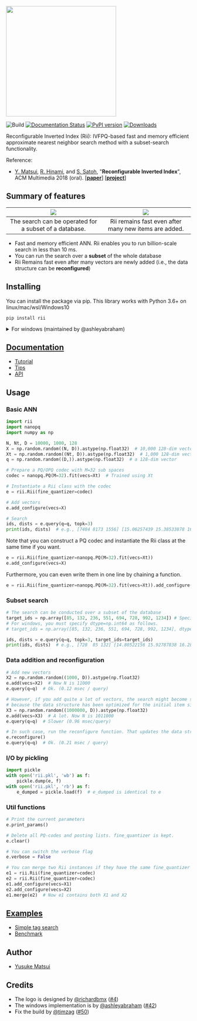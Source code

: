 <img src="http://yusukematsui.me/project/rii/img/logotype97.png" width="300">

![Build](https://github.com/matsui528/rii/workflows/Build/badge.svg)
[![Documentation Status](https://readthedocs.org/projects/rii/badge/?version=latest)](https://rii.readthedocs.io/en/latest/?badge=latest)
[![PyPI version](https://badge.fury.io/py/rii.svg)](https://badge.fury.io/py/rii)
[![Downloads](https://pepy.tech/badge/rii)](https://pepy.tech/project/rii)






Reconfigurable Inverted Index (Rii): IVFPQ-based fast and memory efficient approximate nearest neighbor search method
with a subset-search functionality.

Reference:
- [Y. Matsui](http://yusukematsui.me/), [R. Hinami](http://www.satoh-lab.nii.ac.jp/member/hinami/), and [S. Satoh](http://research.nii.ac.jp/~satoh/index.html), "**Reconfigurable Inverted Index**", ACM Multimedia 2018 (oral). [**[paper](https://dl.acm.org/ft_gateway.cfm?id=3240630)**] [**[project](http://yusukematsui.me/project/rii/rii.html)**]

## Summary of features
![](http://yusukematsui.me/project/rii/img/teaser1.png)  |  ![](http://yusukematsui.me/project/rii/img/teaser2.png)
:---:|:---:
The search can be operated for a subset of a database. | Rii remains fast even after many new items are added.
- Fast and memory efficient ANN. Rii enables you to run billion-scale search in less than 10 ms.
- You can run the search over a **subset** of the whole database
- Rii Remains fast even after many vectors are newly added (i.e., the data structure can be **reconfigured**)


## Installing
You can install the package via pip. This library works with Python 3.6+ on linux/mac/wsl/Windows10

```
pip install rii
```


<details>
  <summary>For windows (maintained by @ashleyabraham)</summary>

  ### Installing in Windows 10 via `pip install`
  Requires MS Visual Studio Build tools C++ 14.0 or 14.1 toolset or above to compile and install via pip install

  ### Pre-compiled binary for Windows 10 
  Pre-compiled binaries doesn't require MS Visual Studio Build tools

  ```
  #Python 3.8
  pip install https://github.com/ashleyabraham/rii/releases/download/v0.2.8/rii-0.2.8-cp38-cp38-win_amd64.whl
  ```
  ```
  #Python 3.7
  pip install https://github.com/ashleyabraham/rii/releases/download/v0.2.8/rii-0.2.8-cp37-cp37m-win_amd64.whl
```

  #### OpenMP
  OpenMP requires libomp140_x86_64.dll to compile in windows, which is part of MS Visual Studio Build tools and it is not redistributable.
  
  In order to use OpenMP 3.0 /openmp:llvm flag is used which causes warnings of multiple libs loading, use at your descretion when used with other parallel processing library loadings. To supress use

  `SET KMP_DUPLICATE_LIB_OK=TRUE`

  #### SIMD
  The /arch:AVX2 flag is used in MSVC to set appropriate SIMD preprocessors and compiler intrinsics

</details>




## [Documentation](https://rii.readthedocs.io/en/latest/index.html)
- [Tutorial](https://rii.readthedocs.io/en/latest/source/tutorial.html)
- [Tips](https://rii.readthedocs.io/en/latest/source/tips.html)
- [API](https://rii.readthedocs.io/en/latest/source/api.html)


## Usage

### Basic ANN

```python
import rii
import nanopq
import numpy as np

N, Nt, D = 10000, 1000, 128
X = np.random.random((N, D)).astype(np.float32)  # 10,000 128-dim vectors to be searched
Xt = np.random.random((Nt, D)).astype(np.float32)  # 1,000 128-dim vectors for training
q = np.random.random((D,)).astype(np.float32)  # a 128-dim vector

# Prepare a PQ/OPQ codec with M=32 sub spaces
codec = nanopq.PQ(M=32).fit(vecs=Xt)  # Trained using Xt

# Instantiate a Rii class with the codec
e = rii.Rii(fine_quantizer=codec)

# Add vectors
e.add_configure(vecs=X)

# Search
ids, dists = e.query(q=q, topk=3)
print(ids, dists)  # e.g., [7484 8173 1556] [15.06257439 15.38533878 16.16935158]
```
Note that you can construct a PQ codec and instantiate the Rii class at the same time if you want.
```python
e = rii.Rii(fine_quantizer=nanopq.PQ(M=32).fit(vecs=Xt))
e.add_configure(vecs=X)
```
Furthermore, you can even write them in one line by chaining a function.
```python
e = rii.Rii(fine_quantizer=nanopq.PQ(M=32).fit(vecs=Xt)).add_configure(vecs=X)
```

### Subset search

```python
# The search can be conducted over a subset of the database
target_ids = np.array([85, 132, 236, 551, 694, 728, 992, 1234]) # Specified by IDs
# For windows, you must specify dtype=np.int64 as follows.
# target_ids = np.array([85, 132, 236, 551, 694, 728, 992, 1234], dtype=np.int64)  

ids, dists = e.query(q=q, topk=3, target_ids=target_ids)
print(ids, dists)  # e.g., [728  85 132] [14.80522156 15.92787838 16.28690338]
```

### Data addition and reconfiguration

```python
# Add new vectors
X2 = np.random.random((1000, D)).astype(np.float32)
e.add(vecs=X2)  # Now N is 11000
e.query(q=q)  # Ok. (0.12 msec / query)

# However, if you add quite a lot of vectors, the search might become slower
# because the data structure has been optimized for the initial item size (N=10000)
X3 = np.random.random((1000000, D)).astype(np.float32) 
e.add(vecs=X3)  # A lot. Now N is 1011000
e.query(q=q)  # Slower (0.96 msec/query)

# In such case, run the reconfigure function. That updates the data structure
e.reconfigure()
e.query(q=q)  # Ok. (0.21 msec / query)
```

### I/O by pickling
```python
import pickle
with open('rii.pkl', 'wb') as f:
    pickle.dump(e, f)
with open('rii.pkl', 'rb') as f:
    e_dumped = pickle.load(f)  # e_dumped is identical to e
```

### Util functions
```python
# Print the current parameters
e.print_params()

# Delete all PQ-codes and posting lists. fine_quantizer is kept.
e.clear()

# You can switch the verbose flag
e.verbose = False

# You can merge two Rii instances if they have the same fine_quantizer
e1 = rii.Rii(fine_quantizer=codec)
e2 = rii.Rii(fine_quantizer=codec)
e1.add_configure(vecs=X1)
e2.add_configure(vecs=X2)
e1.merge(e2)  # Now e1 contains both X1 and X2

```

## [Examples](./examples)
- [Simple tag search](./examples/tag_search/simple_tag_search.ipynb)
- [Benchmark](./examples/benchmark/)

## Author
- [Yusuke Matsui](http://yusukematsui.me)

## Credits
- The logo is designed by [@richardbmx](https://github.com/richardbmx) ([#4](https://github.com/matsui528/rii/issues/4))
- The windows implementation is by [@ashleyabraham](https://github.com/ashleyabraham) ([#42](https://github.com/matsui528/rii/pull/42))
- Fix the build by [@timzag](https://github.com/timzag) ([#50](https://github.com/matsui528/rii/pull/50))
